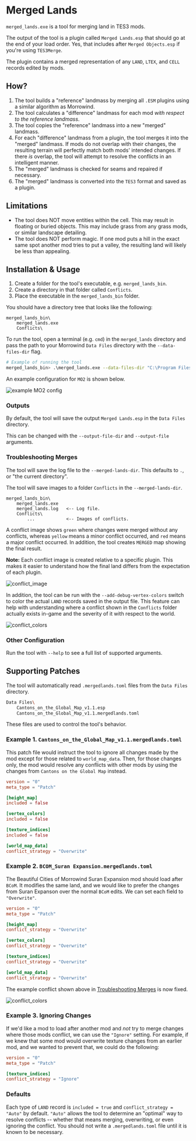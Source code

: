 # Merged Lands

`merged_lands.exe` is a tool for merging land in TES3 mods.

The output of the tool is a plugin called `Merged Lands.esp` that should go at the end of your load order.
Yes, that includes after `Merged Objects.esp` if you're using `TES3Merge`.

The plugin contains a merged representation of any `LAND`, `LTEX`, and `CELL` records edited by mods.

## How?

1. The tool builds a "reference" landmass by merging all `.ESM` plugins using a similar algorithm as Morrowind.
2. The tool calculates a "difference" landmass for each mod _with respect to the reference landmass_.
3. The tool copies the "reference" landmass into a new "merged" landmass.
4. For each "difference" landmass from a plugin, the tool merges it into the "merged" landmass. If mods do not overlap with their changes, the resulting terrain will perfectly match both mods' intended changes. If there _is_ overlap, the tool will attempt to resolve the conflicts in an intelligent manner.
5. The "merged" landmass is checked for seams and repaired if necessary.
6. The "merged" landmass is converted into the `TES3` format and saved as a plugin.

## Limitations

- The tool does NOT move entities within the cell. This may result in floating or buried objects. This may include grass from any grass mods, or similar landscape detailing.
- The tool does NOT perform magic. If one mod puts a hill in the exact same spot another mod tries to put a valley, the resulting land will likely be less than appealing.

## Installation & Usage

1. Create a folder for the tool's executable, e.g. `merged_lands_bin`.
2. Create a directory in that folder called `Conflicts`.
3. Place the executable in the `merged_lands_bin` folder.

You should have a directory tree that looks like the following:

```
merged_lands_bin\
    merged_lands.exe
    Conflicts\
```

To run the tool, open a terminal (e.g. `cmd`) in the `merged_lands` directory and pass the path to your Morrowind `Data Files` directory with the `--data-files-dir` flag.

```bash
# Example of running the tool
merged_lands_bin> .\merged_lands.exe --data-files-dir "C:\Program Files (x86)\Steam\steamapps\common\Morrowind\Data Files"
```

An example configuration for `MO2` is shown below.

![example MO2 config](./docs/images/mo2_config.png)

### Outputs

By default, the tool will save the output `Merged Lands.esp` in the `Data Files` directory. 

This can be changed with the `--output-file-dir` and `--output-file` arguments.

### Troubleshooting Merges

The tool will save the log file to the `--merged-lands-dir`. This defaults to `.`, or "the current directory".

The tool will save images to a folder `Conflicts` in the `--merged-lands-dir`.

```
merged_lands_bin\
    merged_lands.exe
    merged_lands.log   <-- Log file.
    Conflicts\
        ...            <-- Images of conflicts.
```

A conflict image shows `green` where changes were merged without any conflicts, whereas `yellow` means a minor conflict occurred, and `red` means a major conflict occurred. 
In addition, the tool creates `MERGED` map showing the final result.

**Note:** Each conflict image is created relative to a specific plugin. This makes it easier to understand how the final land differs from the expectation of each plugin.

![conflict_image](./docs/images/conflict_images.png)

In addition, the tool can be run with the `--add-debug-vertex-colors` switch to color the actual `LAND` records saved in the output file.
This feature can help with understanding where a conflict shown in the `Conflicts` folder actually exists in-game and the severity of it with respect to the world.

![conflict_colors](./docs/images/conflict_vertex_colors.png)

### Other Configuration

Run the tool with `--help` to see a full list of supported arguments.

## Supporting Patches

The tool will automatically read `.mergedlands.toml` files from the `Data Files` directory.

```bash
Data Files\
    Cantons_on_the_Global_Map_v1.1.esp
    Cantons_on_the_Global_Map_v1.1.mergedlands.toml
```

These files are used to control the tool's behavior.

### Example 1. `Cantons_on_the_Global_Map_v1.1.mergedlands.toml`

This patch file would instruct the tool to ignore all changes made by the mod except for those related to `world_map_data`.
Then, for those changes only, the mod would resolve any conflicts with other mods by using the changes from `Cantons on the Global Map` instead.

```toml
version = "0"
meta_type = "Patch"

[height_map]
included = false

[vertex_colors]
included = false

[texture_indices]
included = false

[world_map_data]
conflict_strategy = "Overwrite"
```

### Example 2. `BCOM_Suran Expansion.mergedlands.toml`

The Beautiful Cities of Morrowind Suran Expansion mod should load after `BCoM`. It modifies the same land, and we would like to prefer the changes from Suran Expanson over the normal `BCoM` edits. We can set each field to `"Overwrite"`.

```toml
version = "0"
meta_type = "Patch"

[height_map]
conflict_strategy = "Overwrite"

[vertex_colors]
conflict_strategy = "Overwrite"

[texture_indices]
conflict_strategy = "Overwrite"

[world_map_data]
conflict_strategy = "Overwrite"
```

The example conflict shown above in [Troubleshooting Merges](#troubleshooting-merges) is now fixed.

![conflict_colors](./docs/images/conflict_vertex_colors_resolved.png)

### Example 3. Ignoring Changes

If we'd like a mod to load after another mod and _not_ try to merge changes where those mods conflict, we can use the `"Ignore"` setting.
For example, if we knew that some mod would overwrite texture changes from an earlier mod, and we wanted to prevent that, we could do the following:

```toml
version = "0"
meta_type = "Patch"

[texture_indices]
conflict_strategy = "Ignore"
```

### Defaults

Each type of `LAND` record is `included = true` and `conflict_strategy = "Auto"` by default. `"Auto"` allows the tool to determine an "optimal" way to resolve conflicts -- whether that means merging, overwriting, or even ignoring the conflict.
You should not write a `.mergedlands.toml` file until it is known to be necessary.